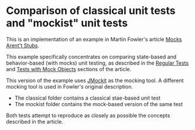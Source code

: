 # Comparison of classical unit tests and "mockist" unit tests

This is an implementation of an example in Martin Fowler's article [Mocks Arent't Stubs](https://martinfowler.com/articles/mocksArentStubs.html).

This example specifically concentrates on comparing state-based and behavior-based (with mocks) unit testing, as described in the [Regular Tests](https://martinfowler.com/articles/mocksArentStubs.html#RegularTests) and [Tests with Mock Objects](https://martinfowler.com/articles/mocksArentStubs.html#TestsWithMockObjects) sections of the article.

This version of the example uses [JMockit](http://jmockit.github.io/) as the mocking tool. A different mocking tool is used in Fowler's original description.

* The classical folder contains a classical stae-based unit test
* The mockist folder contains the mock-based version of the same test

Both tests attempt to reproduce as closely as possible the concepts described in the article.
